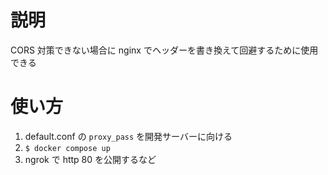 # 説明
CORS 対策できない場合に nginx でヘッダーを書き換えて回避するために使用できる

# 使い方
1. default.conf の `proxy_pass` を開発サーバーに向ける
1. `$ docker compose up`
1. ngrok で http 80 を公開するなど
